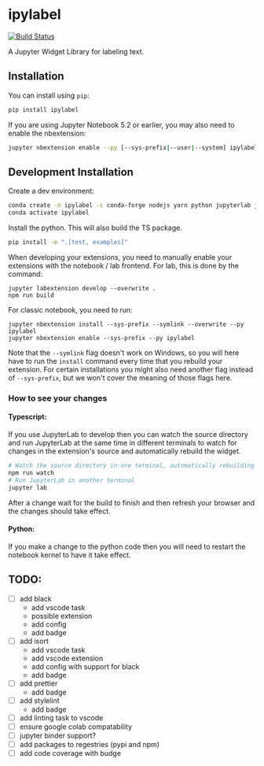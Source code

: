 # ipylabel

[![Build Status](https://github.com/unrndm/ipylabel/actions/workflows/main.yml/badge.svg)](https://github.com/unrndm/ipylabel/actions)

<!-- [![codecov](https://codecov.io/gh/unrndm/ipylabel/branch/master/graph/badge.svg)](https://codecov.io/gh/unrndm/ipylabel) -->

A Jupyter Widget Library for labeling text.

## Installation

You can install using `pip`:

```bash
pip install ipylabel
```

If you are using Jupyter Notebook 5.2 or earlier, you may also need to enable
the nbextension:

```bash
jupyter nbextension enable --py [--sys-prefix|--user|--system] ipylabel
```

## Development Installation

Create a dev environment:

```bash
conda create -n ipylabel -c conda-forge nodejs yarn python jupyterlab jupyter-packaging
conda activate ipylabel
```

Install the python. This will also build the TS package.

```bash
pip install -e ".[test, examples]"
```

When developing your extensions, you need to manually enable your extensions with the
notebook / lab frontend. For lab, this is done by the command:

```
jupyter labextension develop --overwrite .
npm run build
```

For classic notebook, you need to run:

```
jupyter nbextension install --sys-prefix --symlink --overwrite --py ipylabel
jupyter nbextension enable --sys-prefix --py ipylabel
```

Note that the `--symlink` flag doesn't work on Windows, so you will here have to run
the `install` command every time that you rebuild your extension. For certain installations
you might also need another flag instead of `--sys-prefix`, but we won't cover the meaning
of those flags here.

### How to see your changes

#### Typescript:

If you use JupyterLab to develop then you can watch the source directory and run JupyterLab at the same time in different
terminals to watch for changes in the extension's source and automatically rebuild the widget.

```bash
# Watch the source directory in one terminal, automatically rebuilding when needed
npm run watch
# Run JupyterLab in another terminal
jupyter lab
```

After a change wait for the build to finish and then refresh your browser and the changes should take effect.

#### Python:

If you make a change to the python code then you will need to restart the notebook kernel to have it take effect.

## TODO:

- [ ] add black
  - add vscode task
  - possible extension
  - add config
  - add badge
- [ ] add isort
  - add vscode task
  - add vscode extension
  - add config with support for black
  - add badge
- [ ] add prettier
  - add badge
- [ ] add stylelint
  - add badge
- [ ] add linting task to vscode
- [ ] ensure google colab compatability
- [ ] jupyter binder support?
- [ ] add packages to regestries (pypi and npm)
- [ ] add code coverage with budge
